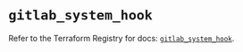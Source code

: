 # `gitlab_system_hook`

Refer to the Terraform Registry for docs: [`gitlab_system_hook`](https://registry.terraform.io/providers/gitlabhq/gitlab/17.0.0/docs/resources/system_hook).
